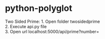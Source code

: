 # python-polyglot
Two Sided Prime:
	1. Open folder twosidedprime  
	2. Execute api.py file  
	3. Open url localhost:5000/api/prime?number=<number>  
